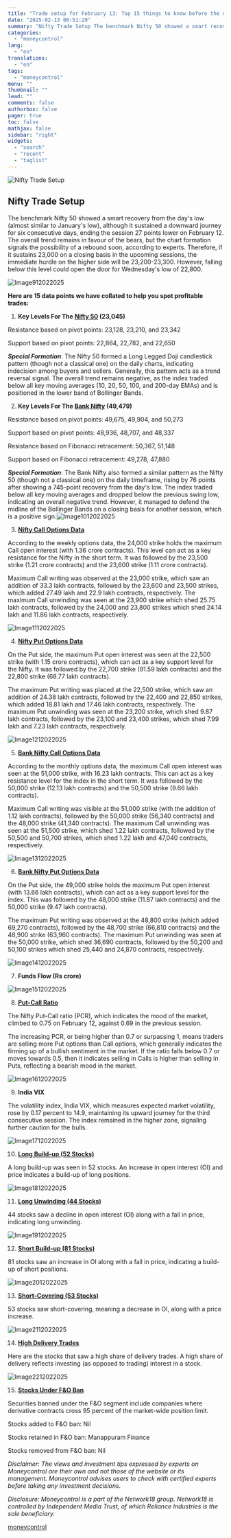 ```yaml
---
title: "Trade setup for February 13: Top 15 things to know before the opening bell"
date: "2025-02-13 00:51:29"
summary: "Nifty Trade Setup The benchmark Nifty 50 showed a smart recovery from the day's low (almost similar to January's low), although it sustained a downward journey for six consecutive days, ending the session 27 points lower on February 12. The overall trend remains in favour of the bears, but the..."
categories:
  - "moneycontrol"
lang:
  - "en"
translations:
  - "en"
tags:
  - "moneycontrol"
menu: ""
thumbnail: ""
lead: ""
comments: false
authorbox: false
pager: true
toc: false
mathjax: false
sidebar: "right"
widgets:
  - "search"
  - "recent"
  - "taglist"
---
```


![Nifty Trade Setup](//stat1.moneycontrol.com/mcnews//images/grey_bg.gif "Nifty Trade Setup")

Nifty Trade Setup
-----------------

 
  

The benchmark Nifty 50 showed a smart recovery from the day's low (almost similar to January's low), although it sustained a downward journey for six consecutive days, ending the session 27 points lower on February 12. The overall trend remains in favour of the bears, but the chart formation signals the possibility of a rebound soon, according to experts. Therefore, if it sustains 23,000 on a closing basis in the upcoming sessions, the immediate hurdle on the higher side will be 23,200-23,300. However, falling below this level could open the door for Wednesday's low of 22,800.

![Image912022025](https://images.moneycontrol.com/static-mcnews/2025/02/20250212163003_Image912022025.jpg)

**Here are 15 data points we have collated to help you spot profitable trades:**

1) **Key Levels For The [Nifty 50](https://www.moneycontrol.com/indian-indices/nifty-50-9.html) (23,045)**

Resistance based on pivot points: 23,128, 23,210, and 23,342

Support based on pivot points: 22,864, 22,782, and 22,650

***Special Formation***: The Nifty 50 formed a Long Legged Doji candlestick pattern (though not a classical one) on the daily charts, indicating indecision among buyers and sellers. Generally, this pattern acts as a trend reversal signal. The overall trend remains negative, as the index traded below all key moving averages (10, 20, 50, 100, and 200-day EMAs) and is positioned in the lower band of Bollinger Bands.

2) **Key Levels For The [Bank Nifty](https://www.moneycontrol.com/indian-indices/nifty-bank-23.html) (49,479)**

Resistance based on pivot points: 49,675, 49,904, and 50,273

Support based on pivot points: 48,936, 48,707, and 48,337

Resistance based on Fibonacci retracement: 50,367, 51,148

Support based on Fibonacci retracement: 49,278, 47,880

***Special Formation***: The Bank Nifty also formed a similar pattern as the Nifty 50 (though not a classical one) on the daily timeframe, rising by 76 points after showing a 745-point recovery from the day's low. The index traded below all key moving averages and dropped below the previous swing low, indicating an overall negative trend. However, it managed to defend the midline of the Bollinger Bands on a closing basis for another session, which is a positive sign.![Image1012022025](https://images.moneycontrol.com/static-mcnews/2025/02/20250212163054_Image1012022025.jpg)

3) **[Nifty Call Options Data](https://www.moneycontrol.com/markets/fno-market-snapshot)**

According to the weekly options data, the 24,000 strike holds the maximum Call open interest (with 1.36 crore contracts). This level can act as a key resistance for the Nifty in the short term. It was followed by the 23,500 strike (1.21 crore contracts) and the 23,600 strike (1.11 crore contracts).

Maximum Call writing was observed at the 23,000 strike, which saw an addition of 33.3 lakh contracts, followed by the 23,600 and 23,500 strikes, which added 27.49 lakh and 22.9 lakh contracts, respectively. The maximum Call unwinding was seen at the 23,900 strike which shed 25.75 lakh contracts, followed by the 24,000 and 23,800 strikes which shed 24.14 lakh and 11.86 lakh contracts, respectively.

![Image1112022025](https://images.moneycontrol.com/static-mcnews/2025/02/20250212163122_Image1112022025.jpg)

4) **[Nifty Put Options Data](https://www.moneycontrol.com/markets/fno-market-snapshot)**

On the Put side, the maximum Put open interest was seen at the 22,500 strike (with 1.15 crore contracts), which can act as a key support level for the Nifty. It was followed by the 22,700 strike (91.59 lakh contracts) and the 22,800 strike (68.77 lakh contracts).

The maximum Put writing was placed at the 22,500 strike, which saw an addition of 24.38 lakh contracts, followed by the 22,400 and 22,850 strikes, which added 18.81 lakh and 17.46 lakh contracts, respectively. The maximum Put unwinding was seen at the 23,200 strike, which shed 9.87 lakh contracts, followed by the 23,100 and 23,400 strikes, which shed 7.99 lakh and 7.23 lakh contracts, respectively.

![Image1212022025](https://images.moneycontrol.com/static-mcnews/2025/02/20250212163147_Image1212022025.jpg)

5) **[Bank Nifty Call Options Data](https://www.moneycontrol.com/markets/fno-market-snapshot)**

According to the monthly options data, the maximum Call open interest was seen at the 51,000 strike, with 16.23 lakh contracts. This can act as a key resistance level for the index in the short term. It was followed by the 50,000 strike (12.13 lakh contracts) and the 50,500 strike (9.66 lakh contracts).

Maximum Call writing was visible at the 51,000 strike (with the addition of 1.12 lakh contracts), followed by the 50,000 strike (56,340 contracts) and the 48,000 strike (41,340 contracts). The maximum Call unwinding was seen at the 51,500 strike, which shed 1.22 lakh contracts, followed by the 50,500 and 50,700 strikes, which shed 1.22 lakh and 47,040 contracts, respectively.

![Image1312022025](https://images.moneycontrol.com/static-mcnews/2025/02/20250212163209_Image1312022025.jpg)

6) **[Bank Nifty Put Options Data](https://www.moneycontrol.com/markets/fno-market-snapshot)**

On the Put side, the 49,000 strike holds the maximum Put open interest (with 13.66 lakh contracts), which can act as a key support level for the index. This was followed by the 48,000 strike (11.87 lakh contracts) and the 50,000 strike (9.47 lakh contracts).

The maximum Put writing was observed at the 48,800 strike (which added 69,270 contracts), followed by the 48,700 strike (66,810 contracts) and the 48,900 strike (63,960 contracts). The maximum Put unwinding was seen at the 50,000 strike, which shed 36,690 contracts, followed by the 50,200 and 50,100 strikes which shed 25,440 and 24,870 contracts, respectively.

![Image1412022025](https://images.moneycontrol.com/static-mcnews/2025/02/20250212163232_Image1412022025.jpg)

7) **Funds Flow (Rs crore)**

![Image1512022025](https://images.moneycontrol.com/static-mcnews/2025/02/20250212163253_Image1512022025.jpg)

8) **[Put-Call Ratio](https://www.moneycontrol.com/markets/fno-market-snapshot)**

The Nifty Put-Call ratio (PCR), which indicates the mood of the market, climbed to 0.75 on February 12, against 0.69 in the previous session.

The increasing PCR, or being higher than 0.7 or surpassing 1, means traders are selling more Put options than Call options, which generally indicates the firming up of a bullish sentiment in the market. If the ratio falls below 0.7 or moves towards 0.5, then it indicates selling in Calls is higher than selling in Puts, reflecting a bearish mood in the market.

![Image1612022025](https://images.moneycontrol.com/static-mcnews/2025/02/20250212163316_Image1612022025.jpg)

9) **India VIX**

The volatility index, India VIX, which measures expected market volatility, rose by 0.17 percent to 14.9, maintaining its upward journey for the third consecutive session. The index remained in the higher zone, signaling further caution for the bulls.

![Image1712022025](https://images.moneycontrol.com/static-mcnews/2025/02/20250212163338_Image1712022025.jpg)

10) **[Long Build-up (52 Stocks)](https://www.moneycontrol.com/markets/fno-market-snapshot)**

A long build-up was seen in 52 stocks. An increase in open interest (OI) and price indicates a build-up of long positions.

![Image1812022025](https://images.moneycontrol.com/static-mcnews/2025/02/20250212163410_Image1812022025.jpg)

11) **[Long Unwinding (44 Stocks)](https://www.moneycontrol.com/markets/fno-market-snapshot)**

44 stocks saw a decline in open interest (OI) along with a fall in price, indicating long unwinding.

![Image1912022025](https://images.moneycontrol.com/static-mcnews/2025/02/20250212163435_Image1912022025.jpg)

12) **[Short Build-up (81 Stocks)](https://www.moneycontrol.com/markets/fno-market-snapshot)**

81 stocks saw an increase in OI along with a fall in price, indicating a build-up of short positions.

![Image2012022025](https://images.moneycontrol.com/static-mcnews/2025/02/20250212163457_Image2012022025.jpg)

13) **[Short-Covering (53 Stocks)](https://www.moneycontrol.com/markets/fno-market-snapshot)**

53 stocks saw short-covering, meaning a decrease in OI, along with a price increase.

![Image2112022025](https://images.moneycontrol.com/static-mcnews/2025/02/20250212163520_Image2112022025.jpg)

14) **[High Delivery Trades](https://www.moneycontrol.com/markets/fno-market-snapshot)**

Here are the stocks that saw a high share of delivery trades. A high share of delivery reflects investing (as opposed to trading) interest in a stock.

![Image2212022025](https://images.moneycontrol.com/static-mcnews/2025/02/20250212163543_Image2212022025.jpg)

15) **[Stocks Under F&O Ban](https://www.moneycontrol.com/markets/fno-market-snapshot)**

Securities banned under the F&O segment include companies where derivative contracts cross 95 percent of the market-wide position limit.

Stocks added to F&O ban: Nil

Stocks retained in F&O ban: Manappuram Finance

Stocks removed from F&O ban: Nil

*Disclaimer: The views and investment tips expressed by experts on Moneycontrol are their own and not those of the website or its management. Moneycontrol advises users to check with certified experts before taking any investment decisions.*

*Disclosure: Moneycontrol is a part of the Network18 group. Network18 is controlled by Independent Media Trust, of which Reliance Industries is the sole beneficiary.*

[moneycontrol](https://www.moneycontrol.com/news/business/markets/trade-setup-for-february-13-top-15-things-to-know-before-the-opening-bell-12938978.html)
